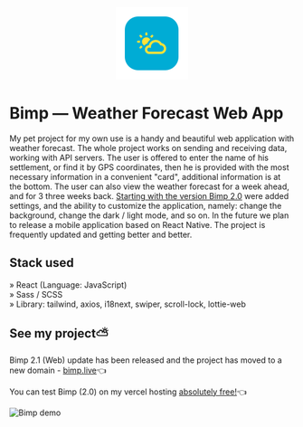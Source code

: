 <div align='center'><img src='https://github.com/Lorneyq/bimp/blob/main/public/favicon/mstile-70x70.png?raw=true' alt='Bimp'/></div>

# Bimp — Weather Forecast Web App

My pet project for my own use is a handy and beautiful web application with weather forecast. The whole project works on sending and receiving data, working with API servers. The user is offered to enter the name of his settlement, or find it by GPS coordinates, then he is provided with the most necessary information in a convenient "card", additional information is at the bottom. The user can also view the weather forecast for a week ahead, and for 3 three weeks back. [Starting with the version Bimp 2.0](https://github.com/Lorneyq/Bimp/commit/e476be29bc67ebe15563b4e54610653322030940) were added settings, and the ability to customize the application, namely: change the background, change the dark / light mode, and so on. In the future we plan to release a mobile application based on React Native. The project is frequently updated and getting better and better.

## Stack used

» React (Language: JavaScript)\
» Sass / SCSS\
» Library: tailwind, axios, i18next, swiper, scroll-lock, lottie-web

## See my project⛅️

Bimp 2.1 (Web) update has been released and the project has moved to a new domain - [bimp.live](https://bimp.live)👈

You can test Bimp (2.0) on my vercel hosting [absolutely free!](http://bimp-forecast.vercel.app/)👈

![Bimp demo](https://api-lorneyq.online/media/projects/bimp.jpg)
